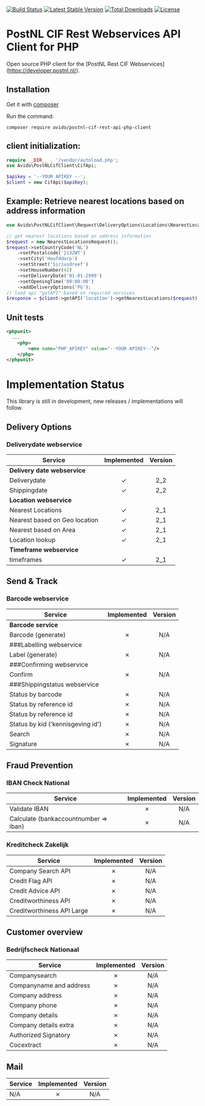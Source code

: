 
[![Build Status](https://travis-ci.com/avido/postnl-cif-rest-api-php-client.svg?branch=master)](https://travis-ci.com/avido/postnl-cif-rest-api-php-client)
[![Latest Stable Version](https://poser.pugx.org/avido/postnl-cif-rest-api-php-client/v/stable)](https://packagist.org/packages/avido/postnl-cif-rest-api-php-client)
[![Total Downloads](https://poser.pugx.org/avido/postnl-cif-rest-api-php-client/downloads)](https://packagist.org/packages/avido/postnl-cif-rest-api-php-client)
[![License](https://poser.pugx.org/avido/postnl-cif-rest-api-php-client/license)](https://packagist.org/packages/avido/postnl-cif-rest-api-php-client)


# PostNL CIF Rest Webservices API Client for PHP

Open source PHP client for the [PostNL Rest CIF Webservices] (https://developer.postnl.nl/).

## Installation
Get it with [composer](https://getcomposer.org)

Run the command:
```
composer require avido/postnl-cif-rest-api-php-client
```
## client initialization: 

```php
require __DIR__ . '/vendor/autoload.php';
use Avido\PostNLCifClient\CifApi;

$apikey = '--YOUR APIKEY --';
$client = new CifApi($apiKey);
```

## Example: Retrieve nearest locations based on address information
```php
use Avido\PostNLCifClient\Request\DeliveryOptions\Locations\NearestLocationsRequest;

// get nearest locations based on address information
$request = new NearestLocationsRequest();
$request->setCountryCode('NL')
    ->setPostalcode('2132WT')
    ->setCity('Hoofddorp')
    ->setStreet('Siriusdreef')
    ->setHouseNumber(42)
    ->setDeliveryDate('01-01-2999')
    ->setOpeningTime('09:00:00')
    ->addDeliveryOptions('PG');
// load api "getAPI" based on required services.
$response = $client->getAPI('location')->getNearestLocations($request);
```

## Unit tests
```xml
<phpunit>
  ...
    <php>
        <env name="PHP_APIKEY" value="--YOUR APIKEY--"/>
    </php>
</phpunit>
```

# Implementation Status

This library is still in development, new releases / implementations will follow.

## Delivery Options

### Deliverydate webservice
| Service                                            | Implemented | Version |
|-----------------------------------------------|:-----------:|:-------:|
|**Delivery date webservice**                      |             |         |
| Deliverydate                                     |      ✓      |   2_2   |
| Shippingdate                                     |      ✓      |   2_2   |
|**Location webservice**                       |             |         |
| Nearest Locations                              |      ✓      |   2_1   |
| Nearest based on Geo location             |      ✓      |   2_1   |
| Nearest based on Area                         |      ✓      |   2_1   |
| Location lookup                                   |      ✓      |   2_1   |
|**Timeframe webservice**                      |             |         |
| timeframes                                     |      ✓      |   2_1   |


## Send & Track

### Barcode webservice
| Service                                       | Implemented   | Version   |
|-----------------------------------------------|:-------------:|:---------:|
|**Barcode service**                            |               |           |
| Barcode (generate)                            |      ✗        |   N/A     |
|###Labelling webservice                        |               |           |
| Label (generate)                              |      ✗        |   N/A     |
|###Confirming webservice                       |               |           |
| Confirm                                       |      ✗        |   N/A     |
|###Shippingstatus webservice                   |               |           |
| Status by barcode                             |      ✗        |   N/A     |
| Status by reference id                        |      ✗        |   N/A     |
| Status by reference id                        |      ✗        |   N/A     |
| Status by kid ('kennisgeving id')             |      ✗        |   N/A     |
| Search                                        |      ✗        |   N/A     |
| Signature                                     |      ✗        |   N/A     |

## Fraud Prevention

### IBAN Check National
| Service                                            | Implemented | Version |
|-----------------------------------------------|:-----------:|:-------:|
| Validate IBAN                                     |      ✗      |   N/A   |
| Calculate (bankaccountnumber => iban) |      ✗      |   N/A   |


### Kreditcheck Zakelijk
| Service                                            | Implemented | Version |
|-----------------------------------------------|:-----------:|:-------:|
| Company Search API                            |      ✗      |   N/A   |
| Credit Flag API                                    |      ✗      |   N/A   |
| Credit Advice API                                 |      ✗      |   N/A   |
| Creditworthiness API                              |      ✗      |   N/A   |
| Creditworthiness API Large                    |      ✗      |   N/A   |


## Customer overview

### Bedrijfscheck Nationaal
| Service                                            | Implemented | Version |
|-----------------------------------------------|:-----------:|:-------:|
| Companysearch                                 |      ✗      |   N/A   |
| Companyname and address               |      ✗      |   N/A   |
| Company address                               |      ✗      |   N/A   |
| Company phone                                 |      ✗      |   N/A   |
| Company details                               |      ✗      |   N/A   |
| Company details extra                         |      ✗      |   N/A   |
| Authorized Signatory                          |      ✗      |   N/A   |
| Cocextract                                        |      ✗      |   N/A   |


## Mail
| Service                                            | Implemented | Version |
|-----------------------------------------------|:-----------:|:-------:|
| N/A                                                   |      ✗      |   N/A   |
